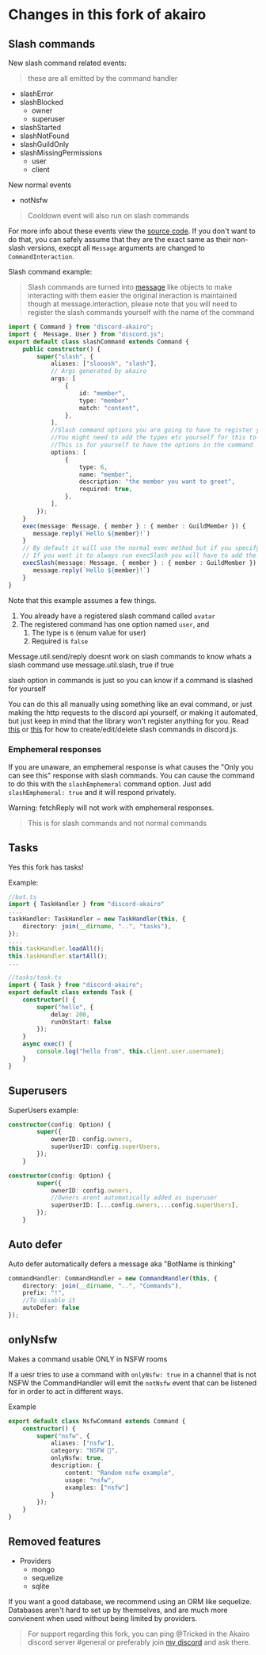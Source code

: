 # Changes in this fork of akairo

## Slash commands

New slash command related events:

> these are all emitted by the command handler

- slashError
- slashBlocked
  - owner
  - superuser
- slashStarted
- slashNotFound
- slashGuildOnly
- slashMissingPermissions
  - user
  - client

New normal events

- notNsfw

> Cooldown event will also run on slash commands

For more info about these events view the [source code](https://github.com/SkyBlockDev/discord-akairo/blob/master/src/struct/commands/CommandHandler.js#L464). If you don't want to do that, you can safely assume that they are the exact same as their non-slash versions, execpt all `Message` arguments are changed to `CommandInteraction`.

Slash command example:

> Slash commands are turned into [message](https://github.com/SkyBlockDev/discord-akairo/blob/master/src/util/AkairoMessage.js) like objects to make interacting with them easier the original ineraction is maintained though at message.interaction, please note that you will need to register the slash commands yourself with the name of the command

```ts
import { Command } from "discord-akairo";
import {  Message, User } from "discord.js";
export default class slashCommand extends Command {
    public constructor() {
        super("slash", {
            aliases: ["slooosh", "slash"],
            // Args generated by akairo
            args: [
				{
					id: "member",
					type: "member"
					match: "content",
				},
			],
            //Slash command options you are going to have to register yourself
			//You might need to add the types etc yourself for this to be allowed
			//This is for yourself to have the options in the command
			options: [
				{
					type: 6,
					name: "member",
					description: "the member you want to greet",
					required: true,
				},
			],
        });
    }
    exec(message: Message, { member } : { member : GuildMember }) {
       message.reply(`Hello ${member}!`)
    }
	// By default it will use the normal exec method but if you specify execSlash it will run and not the exec
	// If you want it to always run execSlash you will have to add the execSlash option to your command handler and it will only use the execSlash and throw a error if you arent using it
	execSlash(message: Message, { member } : { member : GuildMember }) {
       message.reply(`Hello ${member}!`)
    }
}
```

Note that this example assumes a few things.

1. You already have a registered slash command called `avatar`
2. The registered command has one option named `user`, and
   1. The type is `6` (enum value for user)
   2. Required is `false`

Message.util.send/reply doesnt work on slash commands to know whats a slash command use message.util.slash, true if true

slash option in commands is just so you can know if a command is slashed for yourself

You can do this all manually using something like an eval command, or just making the http requests to the discord api yourself, or making it automated, but just keep in mind that the library won't register anything for you. Read [this](https://github.com/MatteZ02/discord-interactions) or [this](https://discord.js.org/#/docs/main/master/class/ApplicationCommandManager?scrollTo=set) for how to create/edit/delete slash commands in discord.js.

### Emphemeral responses

If you are unaware, an emphemeral response is what causes the "Only you can see this" response with slash commands. You can cause the command to do this with the `slashEmphemeral` command option. Just add `slashEmphemeral: true` and it will respond privately.

Warning: fetchReply will not work with emphemeral responses.

> This is for slash commands and not normal commands

## Tasks

Yes this fork has tasks!

Example:

```ts
//bot.ts
import { TaskHandler } from "discord-akairo"
....
taskHandler: TaskHandler = new TaskHandler(this, {
	directory: join(__dirname, "..", "tasks"),
});
....
this.taskHandler.loadAll();
this.taskHandler.startAll();
...
```

```ts
//tasks/task.ts
import { Task } from "discord-akairo";
export default class extends Task {
	constructor() {
		super("hello", {
			delay: 200,
			runOnStart: false
		});
	}
	async exec() {
		console.log("hello from", this.client.user.username);
	}
}
```

## Superusers

SuperUsers example:

```ts
constructor(config: Option) {
		super({
			ownerID: config.owners,
			superUserID: config.superUsers,
		});
	}
```

```ts
constructor(config: Option) {
		super({
			ownerID: config.owners,
            //Owners arent automatically added as superuser
			superUserID: [...config.owners,...config.superUsers],
		});
	}
```

## Auto defer

Auto defer automatically defers a message aka "BotName is thinking"

```ts
commandHandler: CommandHandler = new CommandHandler(this, {
	directory: join(__dirname, "..", "Commands"),
	prefix: "!",
	//To disable it
	autoDefer: false
});
```

## onlyNsfw

Makes a command usable ONLY in NSFW rooms

If a uesr tries to use a command with `onlyNsfw: true` in a channel that is not NSFW the CommandHandler will emit the `notNsfw` event that can be listened for in order to act in different ways.

Example

```ts
export default class NsfwCommand extends Command {
	constructor() {
		super("nsfw", {
			aliases: ["nsfw"],
			category: "NSFW 🔞",
			onlyNsfw: true,
			description: {
				content: "Random nsfw example",
				usage: "nsfw",
				examples: ["nsfw"]
			}
		});
	}
}
```

## Removed features

- Providers
  - mongo
  - sequelize
  - sqlite

If you want a good database, we recommend using an ORM like sequelize. Databases aren't hard to set up by themselves, and are much more convienent when used without being limited by providers.

> For support regarding this fork, you can ping @Tricked in the Akairo discord server #general or preferably join [my discord](https://discord.gg/KkMKCchJb8) and ask there.

